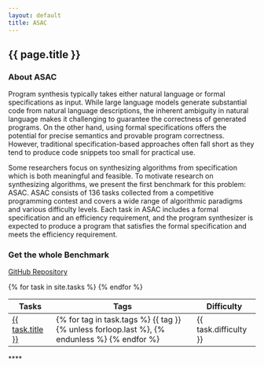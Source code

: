 ```yaml
---
layout: default
title: ASAC
---
```


## {{ page.title }}
### About ASAC
Program synthesis typically takes either natural language or formal specifications as input. While large language models generate substantial code from natural language descriptions, the inherent ambiguity in natural language makes it challenging to guarantee the correctness of generated programs. On the other hand, using formal specifications offers the potential for precise semantics and provable program correctness. However, traditional specification-based approaches often fall short as they tend to produce code snippets too small for practical use.

Some researchers focus on synthesizing algorithms from specification which is both meaningful and feasible.  To motivate research on synthesizing algorithms, we present the first benchmark for this problem: ASAC. ASAC consists of 136 tasks collected from a competitive programming contest and covers a wide range of algorithmic paradigms and various difficulty levels. Each task in ASAC includes a formal specification and an efficiency requirement, and the program synthesizer is expected to produce a program that satisfies the formal specification and meets the efficiency requirement. 
### Get the whole Benchmark
<a href="https://github.com/AuQWQuA/ASAC" target="_blank">GitHub Repository</a> 

<table>
  <thead>
    <tr>
      <th>Tasks</th>
      <th>Tags</th>
      <th>Difficulty</th>
    </tr>
  </thead>
  <tbody>
    {% for task in site.tasks %}
    <tr>
      <td><a href="{{site.baseurl}}{{ task.url }}">{{ task.title }}</a></td>
      <td>
        {% for tag in task.tags %}
        {{ tag }} 
        {% unless forloop.last %}, {% endunless %}
        {% endfor %}
      </td>
      <td>{{ task.difficulty }}</td>
    </tr>
    {% endfor %}
  </tbody>
</table>
****